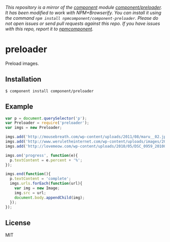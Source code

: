 *This repository is a mirror of the [component](http://component.io) module [component/preloader](http://github.com/component/preloader). It has been modified to work with NPM+Browserify. You can install it using the command `npm install npmcomponent/component-preloader`. Please do not open issues or send pull requests against this repo. If you have issues with this repo, report it to [npmcomponent](https://github.com/airportyh/npmcomponent).*
# preloader

  Preload images.

## Installation

    $ component install component/preloader

## Example

```js
var p = document.querySelector('p');
var Preloader = require('preloader');
var imgs = new Preloader;

imgs.add('http://mousebreath.com/wp-content/uploads/2011/08/maru__02.jpg');
imgs.add('http://www.weruletheinternet.com/wp-content/uploads/images/2011/june/maru_the_cat/maru_the_cat_4.jpg');
imgs.add('http://lovemeow.com/wp-content/uploads/2010/05/DSC_0959_20100420083642.jpg');

imgs.on('progress', function(e){
  p.textContent = e.percent + '%';
});

imgs.end(function(){
  p.textContent = 'complete';
  imgs.urls.forEach(function(url){
    var img = new Image;
    img.src = url;
    document.body.appendChild(img);
  });
});
```

## License

  MIT
